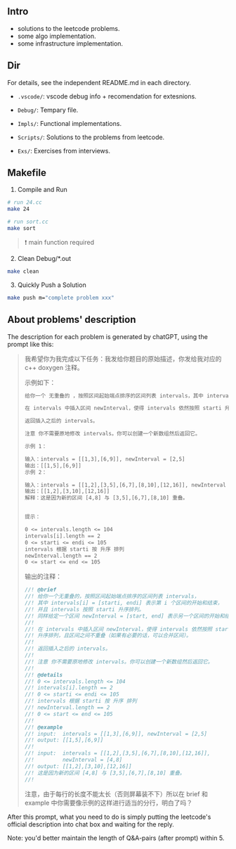 
## Intro

- solutions to the leetcode problems.
- some algo implementation.
- some infrastructure implementation.

## Dir

For details, see the independent README.md in each directory.

- `.vscode/`: vscode debug info + recomendation for extesnions.

- `Debug/`: Tempary file.

- `Impls/`: Functional implementations.

- `Scripts/`: Solutions to the problems from leetcode.

- `Exs/`: Exercises from interviews.

## Makefile

1. Compile and Run

```sh
# run 24.cc
make 24

# run sort.cc
make sort
```

> ❗ main function required


2. Clean Debug/*.out

```sh
make clean
```

3. Quickly Push a Solution 

```sh
make push m="complete problem xxx"
```

## About problems' description

The description for each problem is generated by chatGPT, using the prompt like this:

> 
> 
> 我希望你为我完成以下任务：我发给你题目的原始描述，你发给我对应的 c++ doxygen 注释。
> 
> 示例如下：
> 
> ```txt
> 给你一个 无重叠的 ，按照区间起始端点排序的区间列表 intervals，其中 intervals[i] = [starti, endi] 表示第 i > 个区间的开始和结束，并且 intervals 按照 starti 升序排列。同样给定一个区间 newInterval = [start, end] 表示> 另一个区间的开始和结束。
> 
> 在 intervals 中插入区间 newInterval，使得 intervals 依然按照 starti 升序排列，且区间之间不重叠（如果有必要> 的话，可以合并区间）。
> 
> 返回插入之后的 intervals。
> 
> 注意 你不需要原地修改 intervals。你可以创建一个新数组然后返回它。
> 
> 示例 1：
> 
> 输入：intervals = [[1,3],[6,9]], newInterval = [2,5]
> 输出：[[1,5],[6,9]]
> 示例 2：
> 
> 输入：intervals = [[1,2],[3,5],[6,7],[8,10],[12,16]], newInterval = [4,8]
> 输出：[[1,2],[3,10],[12,16]]
> 解释：这是因为新的区间 [4,8] 与 [3,5],[6,7],[8,10] 重叠。
> 
> 
> 提示：
> 
> 0 <= intervals.length <= 104
> intervals[i].length == 2
> 0 <= starti <= endi <= 105
> intervals 根据 starti 按 升序 排列
> newInterval.length == 2
> 0 <= start <= end <= 105
> ```
> 
> 输出的注释：
> 
> ```cpp
> //! @brief 
> //! 给你一个无重叠的，按照区间起始端点排序的区间列表 intervals，
> //! 其中 intervals[i] = [starti, endi] 表示第 i 个区间的开始和结束，
> //! 并且 intervals 按照 starti 升序排列。
> //! 同样给定一个区间 newInterval = [start, end] 表示另一个区间的开始和结束。
> //! 
> //! 在 intervals 中插入区间 newInterval，使得 intervals 依然按照 starti 
> //! 升序排列，且区间之间不重叠（如果有必要的话，可以合并区间）。
> //!
> //! 返回插入之后的 intervals。
> //!
> //! 注意 你不需要原地修改 intervals。你可以创建一个新数组然后返回它。
> //! 
> //! @details 
> //! 0 <= intervals.length <= 104
> //! intervals[i].length == 2
> //! 0 <= starti <= endi <= 105
> //! intervals 根据 starti 按 升序 排列
> //! newInterval.length == 2
> //! 0 <= start <= end <= 105
> //! 
> //! @example 
> //! input:  intervals = [[1,3],[6,9]], newInterval = [2,5]
> //! output: [[1,5],[6,9]]
> //! 
> //! input:  intervals = [[1,2],[3,5],[6,7],[8,10],[12,16]], 
> //!         newInterval = [4,8]
> //! output: [[1,2],[3,10],[12,16]]
> //! 这是因为新的区间 [4,8] 与 [3,5],[6,7],[8,10] 重叠。
> //!
> ```
> 
> 注意，由于每行的长度不能太长（否则屏幕装不下）所以在 brief 和 example 中你需要像示例的这样进行适当的分行，明白了吗？


After this prompt, what you need to do is simply putting the leetcode's official description into chat box and waiting for the reply.

Note: you'd better maintain the length of Q&A-pairs (after prompt) within 5.
